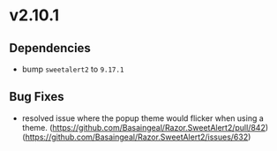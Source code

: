﻿# v2.10.1

## Dependencies

- bump `sweetalert2` to `9.17.1`

## Bug Fixes

- resolved issue where the popup theme would flicker when using a theme. (https://github.com/Basaingeal/Razor.SweetAlert2/pull/842) (https://github.com/Basaingeal/Razor.SweetAlert2/issues/632)

